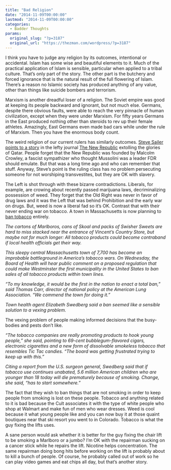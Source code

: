 ```yaml
---
title: "Bad Religion"
date: "2014-11-09T00:00:00"
lastmod: "2014-11-09T00:00:00"
categories:
  - Badder Thoughts
params:
  original_slug: "?p=3187"
  original_url: "https://thezman.com/wordpress/?p=3187"
---
```


I think you have to judge any religion by its outcomes, intentional or
accidental. Islam has some wise and beautiful elements to it. Much of
the practical application of Islam is sensible, particular when applied
to a tribal culture. That’s only part of the story. The other part is
the butchery and forced ignorance that is the natural result of the full
flowering of Islam. There’s a reason no Islamic society has produced
anything of any value, other than things like suicide bombers and
terrorism.

Marxism is another dreadful loser of a religion. The Soviet empire was
good at keeping its people backward and ignorant, but not much else.
Germans, despite there obvious faults, were able to reach the very
pinnacle of human civilization, except when they were under Marxism. For
fifty years Germans in the East produced nothing other than steroids to
rev up their female athletes. Amazingly, East Germans even made bad cars
while under the rule of Marxism. Then you have the enormous body count.

The weird religion of our current rulers has similarly outcomes. <a
href="http://www.unz.com/isteve/new-republic-make-the-u-s-more-like-qatar/"
rel="noopener" target="_blank">Steve Sailer points to a story</a> in the
lefty journal
<a href="http://www.newrepublic.com/" rel="noopener" target="_blank">The
New Republic</a> extolling the glories of Qatar. People forget that the
New Republic was founded by Malcolm Crowley, a fascist sympathizer who
thought Mussolini was a leader FDR should emulate. But that was a long
time ago and who can remember that stuff. Anyway, Steve’s point is the
ruling class has no problem persecuting someone for not worshiping
transvestites, but they are OK with slavery.

The Left is shot through with these bizarre contradictions. Liberals,
for example, are crowing about recently passed marijuana laws,
decriminalizing possession of weed. They forget that the Old Right was
never in favor of drug laws and it was the Left that was behind
Prohibition and the early war on drugs. But, weed is now a liberal fad
so it’s OK. Contrast that with their never ending war on tobacco. A town
in Massachusetts is now planning to <a
href="http://hosted.ap.org/dynamic/stories/U/US_TOWN_VS_TOBACCO?SITE=AP&amp;SECTION=HOME&amp;TEMPLATE=DEFAULT&amp;CTIME=2014-11-09-10-24-21"
rel="noopener" target="_blank">ban tobacco</a> entirely.

*The cartons of Marlboros, cans of Skoal and packs of Swisher Sweets are
hard to miss stacked near the entrance of Vincent’s Country Store, but
maybe not for much longer: All tobacco products could become contraband
if local health officials get their way.*

*This sleepy central Massachusetts town of 7,700 has become an
improbable battleground in America’s tobacco wars. On Wednesday, the
Board of Health will hear public comment on a proposed regulation that
could make Westminster the first municipality in the United States to
ban sales of all tobacco products within town lines.*

*“To my knowledge, it would be the first in the nation to enact a total
ban,” said Thomas Carr, director of national policy at the American Lung
Association. “We commend the town for doing it.”*

*Town health agent Elizabeth Swedberg said a ban seemed like a sensible
solution to a vexing problem.*

The vexing problem of people making informed decisions that the
busy-bodies and pests don’t like.

*“The tobacco companies are really promoting products to hook young
people,” she said, pointing to 69-cent bubblegum-flavored cigars,
electronic cigarettes and a new form of dissolvable smokeless tobacco
that resembles Tic Tac candies. “The board was getting frustrated trying
to keep up with this.”*

*Citing a report from the U.S. surgeon general, Swedberg said that if
tobacco use continues unabated, 5.6 million American children who are
younger than 18 today will die prematurely because of smoking. Change,
she said, “has to start somewhere.”*

The fact that they wish to ban things that are not smoking in order to
keep people from smoking is lost on these people. Tobacco and anything
related to it is bad because the Cult associates it with the type of
white people who shop at Walmart and make fun of men who wear dresses.
Weed is cool because it what young people like and you can now buy it at
those quaint boutiques near that ski resort you went to in Colorado.
Tobacco is what the guy fixing the lifts uses.

A sane person would ask whether it is better for the guy fixing the
chair lift to be smoking a Marlboro or a jumbo? I’m OK with the
repairman sucking on a cancer stick while he repairs the lift. Nicotine
helps concentration. The same repairman doing bong hits before working
on the lift is probably about to kill a bunch of people. Of course, he
probably called out of work so he can play video games and eat chips all
day, but that’s another story.
